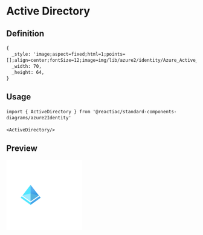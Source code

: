 # Active Directory

## Definition

```
{
  _style: 'image;aspect=fixed;html=1;points=[];align=center;fontSize=12;image=img/lib/azure2/identity/Azure_Active_Directory.svg;strokeColor=none;',
  _width: 70,
  _height: 64,
}
```

## Usage

```
import { ActiveDirectory } from '@reactiac/standard-components-diagrams/azure2Identity'

<ActiveDirectory/>
```

## Preview

<img src="./active-directory.png" width="200"/>
